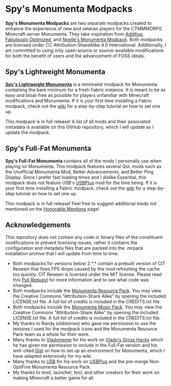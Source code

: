 # Spy's Monumenta Modpacks
**Spy's Monumenta Modpacks** are two separate modpacks created to enhance the experience of new and veteran players for the CTMMMORPG Minecraft server Monumenta. They take inspiration from [Additive](https://modrinth.com/modpack/additive), [Fabulously Optimized](https://modrinth.com/modpack/fabulously-optimized), and [Noelle's Monumenta Modpack](https://modrinth.com/modpack/noelles-monumenta-modpack). Both modpacks are licensed under CC Attribution-ShareAlike 4.0 International. Additionally, I am committed to using only open-source or source-available modifications for both the benefit of users and the advancement of FOSS ideals.

## Spy's Lightweight Monumenta
**[Spy's Lightweight Monumenta](https://modrinth.com/modpack/spys-lightweight-monumenta)** is a minimalist modpack for Monumenta containing the bare minimum for a fresh Fabric instance. It is meant to be as easy and bloat-free as possible for players unfamiliar with Minecraft modifications and Monumenta. If it is your first time installing a Fabric modpack, check out the [wiki](https://github.com/Spy21DD/spys-monumenta-modpacks/wiki) for a step-by-step tutorial on how to set one up.

This modpack is in full release! A list of all mods and their associated metadata is available on this GitHub repository, which I will update as I update the modpack.

## Spy's Full-Fat Monumenta
**Spy's Full-Fat Monumenta** contains all of the mods I personally use when playing on Monumenta. This modpack features several QoL mods such as the Unofficial Monumenta Mod, Better Advancements, and Better Ping Display. Since I prefer fast loading times and I dislike Essential, this modpack does not feature U5B's [USBPlus](https://github.com/U5B/usbplus) mod for the time being. If it is your first time installing a Fabric modpack, check out the [wiki](https://github.com/Spy21DD/spys-monumenta-modpacks/wiki) for a step-by-step tutorial on how to set one up.

This modpack is in full release! Feel free to suggest additional mods not mentioned on the [Honorable Mentions](https://github.com/Spy21DD/spys-monumenta-modpacks/wiki/Appendix-A-%E2%80%90-Honorable-Mentions,-or-Mods-I-Didn't-Include) page!

## Acknowledgements
This repository does not contain any code or binary files of the constituent modifications to prevent licensing issues; rather it contains the configuration and metadata files that are packed into the .mrpack installation archive that I will update from time to time.
- Both modpacks for versions below 2.\*.\* contain a prebuilt version of CIT Resewn that fixes FPS drops caused by the mod refreshing the cache too quickly. CIT Resewn is licensed under the MIT license. Please read this [Pull Request](https://github.com/SHsuperCM/CITResewn/pull/262) for more information and to see what code was changed.
- Both modpacks include the [Monumenta Resource Pack](https://modrinth.com/resourcepack/monumenta-mmo-resource-pack). You may view the Creative Commons "Attribution-Share Alike" by opening the included LICENSE.txt file. A full list of credits is included in the CREDITS.txt file.
- Both modpacks include the [Monumenta Music Pack](https://files.playmonumenta.com/resource-packs/MonumentaMusicPack.zip). You may view the Creative Commons "Attribution-Share Alike" by opening the included LICENSE.txt file. A full list of credits is included in the CREDITS.txt file.
- My thanks to Randy (oldstories) who gave me permission to use the textures I used for the modpack icons and the Monumenta Resource Pack team as a whole for their work.
- Many thanks to [Vladomeme](https://github.com/Vladomeme) for his work on [Vlado's Gross Hacks](https://github.com/Vladomeme/gross-hacks) which he has given me permission to include in the Full-Fat version and his well-cited [Gist](https://gist.github.com/Vladomeme/23a215bb211c64bff74ef702302f347e) on how to set up an environment for Monumenta, which I have adapted extensively for my wiki.
- Many thanks to [U5B](https://github.com/U5B) for his work on [USBPlus](https://github.com/U5B/usbplus) and the pre-merge Non-OptiFine Monumenta Resource Pack.
- My thanks to mod, launcher, tool, and other creators for their work on making Minecraft a better game for all.
